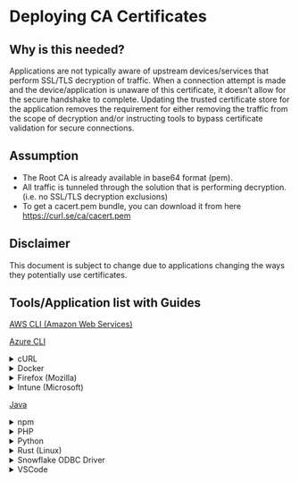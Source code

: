 # Deploying CA Certificates

## Why is this needed? 
Applications are not typically aware of upstream devices/services that perform SSL/TLS decryption of traffic. When a connection attempt is made and the device/application is unaware of this certificate, it doesn’t allow for the secure handshake to complete.  Updating the trusted certificate store for the application removes the requirement for either removing the traffic from the scope of decryption and/or instructing tools to bypass certificate validation for secure connections.

## Assumption
* The Root CA is already available in base64 format (pem).
* All traffic is tunneled through the solution that is performing decryption. (i.e. no SSL/TLS decryption exclusions)
* To get a cacert.pem bundle, you can download it from here https://curl.se/ca/cacert.pem 

## Disclaimer
This document is subject to change due to applications changing the ways they potentially use certificates.

## Tools/Application list with Guides
[AWS CLI (Amazon Web Services)](https://github.com/xanatosj/certificate-trust-store/blob/main/AWS/AWSCLI.md)

[Azure CLI](https://github.com/xanatosj/certificate-trust-store/blob/main/AzureCLI/AzureCLI.md)

<details>
<summary>cURL</summary>
Create a certificate bundle that includes the Root CA certificate and the public Certificate Authorities

Set cacert config option

> echo "cacert=/path/to/ca-cert-bundle.pem" >> $HOME/.curlrc

Set CURL_CA_BUNDLE environment variable

> echo "export CURL_CA_BUNDLE=/path/to/ca-cert-bundle.pem" >> $HOME/.bashrc

Set SSL_CERT_FILE environment variable

> echo "export SSL_CERT_FILE=/path/to/ca-cert-bundle.pem" >> $HOME/.bashrc

</details>


<details>
<summary>Docker</summary>
When building containers within docker, we need to copy the certificate into the container and into the appropriate location. 

> \# Previous Dockerfile lines \
> \# Add the Root CA Certificate to the container \
> ADD ca-cert-bundle.pem /tmp/ca-cert-bundle.pem \
> \# Find the location of the certificate directory. Copy the ca-cert-bundle.pem file into this directory. Run update-ca-certificates. \ 
> RUN CERT_DIR=(openssl version -d | cut -f2 -d \")/certs ; cp /tmp/ca-cert-bundle.pem $CERT_DIR ; update-ca-certificates ; \
> \# More Dockerfile lines \


</details>

<details>
<summary>Firefox (Mozilla)</summary>
Configure Mozilla Firefox to use the Windows root certificate store.

* In the browser, type "about:config" in the browser.  When the caution prompt appears, select Accept the Risk and Continue.
> about:config
* In the config search bar, type "security.enterprise_roots.enabled".  Change the option from False to True
> security.enterprise_roots.enabled

</details>

<details>
<summary>Intune (Microsoft)</summary>
Follow Microsoft provisioning guide
 
https://learn.microsoft.com/en-us/intune/intune-service/protect/certificates-trusted-root

</details>



[Java](https://github.com/xanatosj/certificate-trust-store/blob/main/Java/Java.md)


<details>
<summary>npm</summary>
 
1) Create a PEM file containing the root and intermediate certificates

2) Run npm command, setting the cafile
> npm config set cafile path/of/ca-bundle.pem
</details>

<details>
<summary>PHP</summary>
 
Inside php.ini specify path to the certs.  Create the following entry:
> openssl.cafile=/path/to/cacert.pem

_Restart of web services may be needed_
</details>

<details>
<summary>Python</summary> 
Use one of the following methods for Python via PIP.
<details>
 <summary> Adding the custom certificate</summary>
<details>
<summary>MacOS/Linux</summary>

1) Create a directory to host the CA Cert Bundle.  Move the cert bundle to that location
> mkdir ~/ca_certs
> mv ~/Downloads/custom-ca-bundle.pem ~/ca_certs
2) Add cert bundle to python to trust the cert chain

> pip config set global.cert ~/ca_certs
</details>
<details>
<summary>Windows</summary>
 
1) Create a new directory and move the bundle to C:\ drive.
 
2) Add certificate bundle to python trust store (command below via Powershell)
> mv $env:HOMEPATH\Downloads\custom-ca-bundle.pem $env:APPDATA

> pip config set global.cert $env:APPDATA\custom-ca-bundle.pem 
</details>
</details>
<details>
<summary>Set via the environment variables</summary>
Run the following commands to set the SSL_CERT_FILE option to use the (downloaded) cert bundle
 
> export CERT_PATH=/etc/ssl/certs/SSLDecrypt.pem
> 
> export CERT_DIR=/etc/ssl/certs/
> 
> export SSL_CERT_FILE=${CERT_PATH}
> 
> export SSL_CERT_DIR=${CERT_DIR}
> 
> export REQUESTS_CA_BUNDLE=${CERT_PATH} 
</details>
</details>

<details>
<summary>Rust (Linux)</summary>
Use Rust to add the decryption root ca to the Linux Trust store

1) Place root certificate(s) in the following directory
> /usr/local/share/ca-certificates/
2) Update the CA store via CLI.  Note - Sudo permissions required

 > sudo update-ca-certificates


</details>


<details>
<summary>Snowflake ODBC Driver</summary>
Snowflake can be configured to connect to the data warehouse over https; to allow this via proxy, replace the PEM file under C:\Program Files\Snowflake ODBC Driver\etc with your custom CA PEM file.

> C:\Program Files\Snowflake ODBC Driver\etc

* If the JRE directory is not present, use the JBR directory instead (Android Studio Version dependant).
* Ensure that you specify the full path to the Android Studio Keystore.
</details>


<details>
<summary>VSCode</summary>
 
By default VSCode does not use the built-in certificate store (Windows) or the System Keychain (macOS); VSCode needs to have a plugin installed to instruct it to use the certificate store (Windows), or System Keychain (macOS)


_**macOS**_

This is a custom plugin at the VSCode Marketplace - [Mac CA VSCode - Visual Studio Marketplace](https://marketplace.visualstudio.com/items?itemName=linhmtran168.mac-ca-vscode)

_**Windows**_

This is a custom plugin at the VSCode Marketplace - [win-ca - Visual Studio Marketplace ] (https://marketplace.visualstudio.com/items?itemName=ukoloff.win-ca)
</details>
